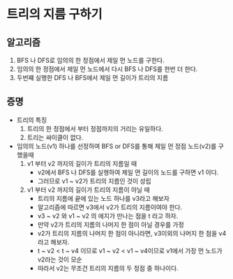 # 트리의 지름 구하기

## 알고리즘
1. BFS 나 DFS로 임의의 한 정점에서 제일 먼 노드를 구한다.
2. 임의의 한 정점에서 제일 먼 노드에서 다시 BFS 나 DFS를 한번 더 한다.
3. 두번쨰 실행한 DFS 나 BFS에서 제일 먼 길이가 트리의 지름

## 증명
- 트리의 특징 
  1. 트리의 한 정점에서 부터 정점까지의 거리는 유일하다.
  2. 트리는 싸이클이 없다.
- 임의의 노드(v1) 하나를 선정하여 BFS or DFS를 통해 제일 먼 정점 노드(v2)를 구했을때 
  1. v1 부터 v2 까지의 길이가 트리의 지름일 때 
     - v2에서 BFS 나 DFS를 실행하여 제일 먼 길이의 노드를 구하면 v1 이다.
     - 그러므로 v1 ~ v2가 트리의 지름인 것이 성립
  2. v1 부터 v2 까지의 길이가 트리의 지름이 아닐 때
     - 트리의 지름에 끝에 있는 노드 하나를 v3라고 해보자
     - 알고리즘에 따르면 v3에서 v2가 트리의 지름이여야 한다.
     - v3 ~ v2 와 v1 ~ v2 의 에지가 만나는 점을 t 라고 하자.
     - 만약 v2가 트리의 지름의 나머지 한 점이 아닐 경우를 가정
     - v2가 트리의 지름의 나머지 한 점이 아니라면, v3이외의 나머지 한 점을 v4라고 해보자.
     - t ~ v2 < t ~ v4 이므로 v1 ~ v2 < v1 ~ v4이므로 v1에서 가장 먼 노드가 v2라는 것이 모순
     - 따라서 v2는 무조건 트리의 지름의 두 정점 중 하나이다.
